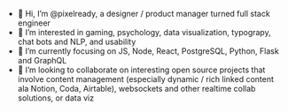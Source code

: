 - 👋 Hi, I’m @pixelready, a designer / product manager turned full stack engineer
- 👀 I’m interested in gaming, psychology, data visualization, typograpy, chat bots and NLP, and usability
- 🌱 I’m currently focusing on JS, Node, React, PostgreSQL, Python, Flask and GraphQL
- 💞️ I’m looking to collaborate on interesting open source projects that involve content management (especially dynamic / rich linked content ala Notion, Coda, Airtable), websockets and other realtime collab solutions, or data viz
